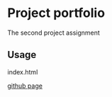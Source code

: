 # Project portfolio
The second project assignment

## Usage
index.html

[github page](https://thangthin.github.io/projects-portfolio/)